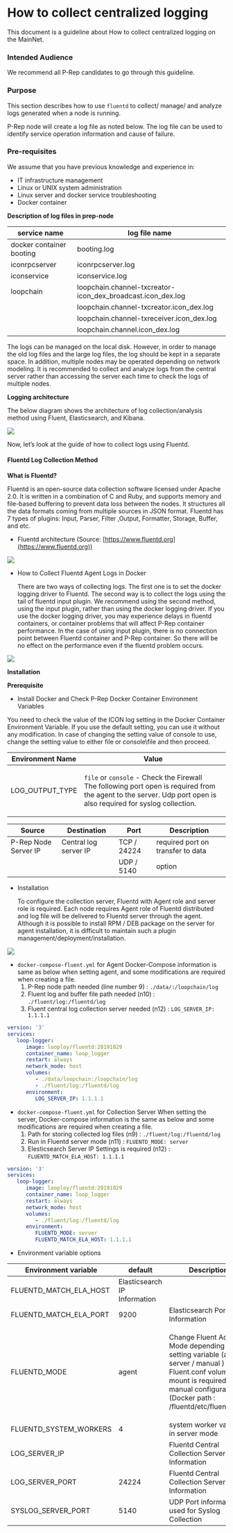 # How to collect centralized logging

This document is a guideline about How to collect centralized logging on the MainNet.

### Intended Audience

We recommend all P-Rep candidates to go through this guideline.

### Purpose

This section describes how to use `fluentd` to collect/ manage/ and analyze logs generated when a node is running.

P-Rep node will create a log file as noted below. The log file can be used to identify service operation information and cause of failure.

### Pre-requisites

We assume that you have previous knowledge and experience in:

* IT infrastructure management
* Linux or UNIX system administration
* Linux server and docker service troubleshooting
* Docker container

**Description of log files in prep-node**

| service name             | log file name                                               |
| ------------------------ | ----------------------------------------------------------- |
| docker container booting | booting.log                                                 |
| iconrpcserver            | iconrpcserver.log                                           |
| iconservice              | iconservice.log                                             |
| loopchain                | loopchain.channel-txcreator-icon_dex_broadcast.icon_dex.log |
|                          | loopchain.channel-txcreator.icon_dex.log                    |
|                          | loopchain.channel-txreceiver.icon_dex.log                   |
|                          | loopchain.channel.icon_dex.log                              |

The logs can be managed on the local disk. However, in order to manage the old log files and the large log files, the log should be kept in a separate space. In addition, multiple nodes may be operated depending on network modeling. It is recommended to collect and analyze logs from the central server rather than accessing the server each time to check the logs of multiple nodes.

**Logging architecture**

The below diagram shows the architecture of log collection/analysis method using Fluent, Elasticsearch, and Kibana.

![](../../.gitbook/assets/9eba4b5-prep-logging-architecture.jpg)

Now, let’s look at the guide of how to collect logs using Fluentd.

#### Fluentd Log Collection Method

**What is Fluentd?**

Fluentd is an open-source data collection software licensed under Apache 2.0. It is written in a combination of C and Ruby, and supports memory and file-based buffering to prevent data loss between the nodes. It structures all the data formats coming from multiple sources in JSON format. Fluentd has 7 types of plugins: Input, Parser, Filter ,Output, Formatter, Storage, Buffer, and etc.

* Fluentd architecture (Source: [https://www.fluentd.org](https://www.fluentd.org))

![](../../.gitbook/assets/1d8bb80-what_is_fluentd\_\_\_\_fluentd.jpg)

*   How to Collect Fluentd Agent Logs in Docker

    There are two ways of collecting logs. The first one is to set the docker logging driver to Fluentd. The second way is to collect the logs using the tail of fluentd input plugin. We recommend using the second method, using the input plugin, rather than using the docker logging driver. If you use the docker logging driver, you may experience delays in fluentd containers, or container problems that will affect P-Rep container performance. In the case of using input plugin, there is no connection point between Fluentd container and P-Rep container. So there will be no effect on the performance even if the fluentd problem occurs. 

![](../../.gitbook/assets/ef7401f-flunted_using_docker.jpg)

**Installation**

**Prerequisite**

* Install Docker and Check P-Rep Docker Container Environment Variables

You need to check the value of the ICON log setting in the Docker Container Environment Variable. If you use the default setting, you can use it without any modification. In case of changing the setting value of console to use, change the setting value to either file or console\file and then proceed.

| Environment Name | Value                                                                                                                                                                                               |
| ---------------- | --------------------------------------------------------------------------------------------------------------------------------------------------------------------------------------------------- |
| LOG_OUTPUT_TYPE  | <p><code>file</code> or <code>console</code> - Check the Firewall <br> The following port open is required from the agent to the server.  Udp port open is also required for syslog collection.</p> |

| Source               | Destination           | Port        | Description                       |
| -------------------- | --------------------- | ----------- | --------------------------------- |
| P-Rep Node Server IP | Central log server IP | TCP / 24224 | required port on transfer to data |
|                      |                       | UDP / 5140  | option                            |

*   Installation

    To configure the collection server, Fluentd with Agent role and server role is required. Each node requires Agent role of Fluentd distributed and log file will be delivered to Fluentd server through the agent. Although it is possible to install RPM / DEB package on the server for agent installation, it is difficult to maintain such a plugin management/deployment/installation. 

![](../../.gitbook/assets/ab55157-flunted_using_prep.jpg)

* `docker-compose-fluent.yml` for Agent Docker-Compose information is same as below when setting agent, and some modifications are required when creating a file.
  1. P-Rep node path needed (line number 9)     :   `./data/:/loopchain/log`
  2. Fluent log and buffer file path needed (n10)   : `./fluent/log:/fluentd/log`
  3. Fluent central log collection server needed (n12)       :  `LOG_SERVER_IP: 1.1.1.1`

```yaml
version: '3'
services:
   loop-logger:
      image: looploy/fluentd:20191029
      container_name: loop_logger
      restart: always
      network_mode: host
      volumes:
         - ./data/loopchain:/loopchain/log
         - ./fluent/log:/fluentd/log
      environment:
         LOG_SERVER_IP: 1.1.1.1
```

* `docker-compose-fluent.yml` for Collection Server When setting the server, Docker-compose information is the same as below and some modifications are required when creating a file.
  1. Path for storing collected log files (n9)                        :    `./fluent/log:/fluentd/log`
  2. Run in Fluentd server mode (n11)                        :    `FLUENTD_MODE: server`
  3. Elesticsearch Server IP Settings is required (n12)             : `FLUENTD_MATCH_ELA_HOST: 1.1.1.1`

```yaml
version: '3'
services:
   loop-logger:
      image: looploy/fluentd:20191029
      container_name: loop_logger
      restart: always
      network_mode: host
      volumes:
         - ./fluent/log:/fluentd/log
      environment:
         FLUENTD_MODE: server
         FLUENTD_MATCH_ELA_HOST: 1.1.1.1
```

* Environment variable options

| Environment variable   | default                      | Description                                                                                                                                                                                           |
| ---------------------- | ---------------------------- | ----------------------------------------------------------------------------------------------------------------------------------------------------------------------------------------------------- |
| FLUENTD_MATCH_ELA_HOST | Elasticsearch IP Information |                                                                                                                                                                                                       |
| FLUENTD_MATCH_ELA_PORT | 9200                         | Elasticsearch Port Information                                                                                                                                                                        |
| FLUENTD_MODE           | agent                        | <p>Change Fluent Active Mode depending on setting variable (agent / server / manual ) <br> Fluent.conf volume mount is required for manual configuration (Docker path : /fluentd/etc/fluent.conf)</p> |
| FLUENTD_SYSTEM_WORKERS | 4                            | system worker variable in server mode                                                                                                                                                                 |
| LOG_SERVER_IP          |                              | Fluentd Central Collection Server IP Information                                                                                                                                                      |
| LOG_SERVER_PORT        | 24224                        | Fluentd Central Collection Server Port Information                                                                                                                                                    |
| SYSLOG_SERVER_PORT     | 5140                         | UDP Port information used for Syslog Collection                                                                                                                                                       |
